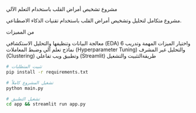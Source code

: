 مشروع تشخيص أمراض القلب باستخدام التعلم الآلي

مشروع متكامل لتحليل وتشخيص أمراض القلب باستخدام تقنيات الذكاء الاصطناعي.
 
 من المميزات

  معالجة البيانات وتنظيفها
  والتحليل الاستكشافي (EDA)
  واختيار الميزات المهمة
  وتدريب 6 نماذج تعلم آلي
  وضبط المعاملات (Hyperparameter Tuning)
  والتحليل غير المشرف (Clustering)
  وتطبيق ويب تفاعلي (Streamlit)
  طريقةالتثبيت والتشغيل

```bash
# تثبيت المتطلبات
pip install -r requirements.txt

# تشغيل المشروع كاملاً
python main.py

# تشغيل التطبيق
cd app && streamlit run app.py
